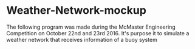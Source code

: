 # Weather-Network-mockup
The following program was made during the McMaster Engineering Competition on October 22nd and 23rd 2016. It's purpose it to simulate a weather network that receives information of a buoy system
